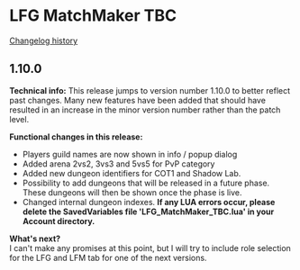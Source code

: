 # LFG MatchMaker TBC

[Changelog history](https://github.com/fs86/LFG_MatchMaker_TBC/blob/master/CHANGELOG_HISTORY.md)

## 1.10.0

**Technical info:** This release jumps to version number 1.10.0 to better reflect past changes. Many new features have been added that should have resulted in an increase in the minor version number rather than the patch level.

**Functional changes in this release:**

- Players guild names are now shown in info / popup dialog
- Added arena 2vs2, 3vs3 and 5vs5 for PvP category
- Added new dungeon identifiers for COT1 and Shadow Lab.
- Possibility to add dungeons that will be released in a future phase. These dungeons will then be shown once the phase is live.
- Changed internal dungeon indexes. **If any LUA errors occur, please delete the SavedVariables file 'LFG_MatchMaker_TBC.lua' in your Account directory.**

**What's next?**\
I can't make any promises at this point, but I will try to include role selection for the LFG and LFM tab for one of the next versions.
